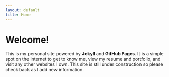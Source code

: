 ```yaml
---
layout: default
title: Home
---
```


# Welcome!

This is my personal site powered by **Jekyll** and **GitHub Pages**. It is a simple spot on the internet to get to know me, view my resume and portfolio, and visit any other websites I own. This site is still under construction so please check back as I add new information.


